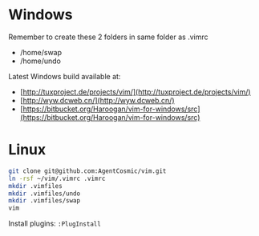 # Windows

Remember to create these 2 folders in same folder as .vimrc

- /home/swap
- /home/undo

Latest Windows build available at:

- [http://tuxproject.de/projects/vim/](http://tuxproject.de/projects/vim/)
- [http://wyw.dcweb.cn/](http://wyw.dcweb.cn/)
- [https://bitbucket.org/Haroogan/vim-for-windows/src](https://bitbucket.org/Haroogan/vim-for-windows/src)


# Linux

```bash
git clone git@github.com:AgentCosmic/vim.git
ln -rsf ~/vim/.vimrc .vimrc
mkdir .vimfiles
mkdir .vimfiles/undo
mkdir .vimfiles/swap
vim
```

Install plugins: `:PlugInstall`
